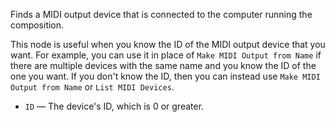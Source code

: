 Finds a MIDI output device that is connected to the computer running the composition.

This node is useful when you know the ID of the MIDI output device that you want. For example, you can use it in place of `Make MIDI Output from Name` if there are multiple devices with the same name and you know the ID of the one you want. If you don't know the ID, then you can instead use `Make MIDI Output from Name` or `List MIDI Devices`.

   - `ID` — The device's ID, which is 0 or greater. 
